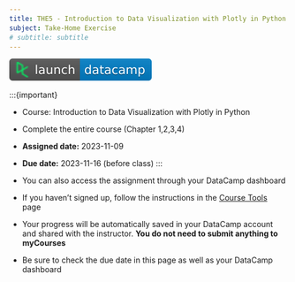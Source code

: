 ```yaml
---
title: THE5 - Introduction to Data Visualization with Plotly in Python
subject: Take-Home Exercise
# subtitle: subtitle
---
```


[![](images/launch-datacamp-blue-datacamp.svg)][datacamp link]

:::{important}
* Course: Introduction to Data Visualization with Plotly in Python
* Complete the entire course (Chapter 1,2,3,4)
* **Assigned date:** 2023-11-09
* **Due date:** 2023-11-16 (before class)
:::

* You can also access the assignment through your DataCamp dashboard
* If you haven’t signed up, follow the instructions in the [Course Tools](tools) page
* Your progress will be automatically saved in your DataCamp account and shared with the instructor. **You do not need to submit anything to myCourses**
* Be sure to check the due date in this page as well as your DataCamp dashboard

[datacamp link]: https://app.datacamp.com/learn/courses/introduction-to-data-visualization-with-plotly-in-python
